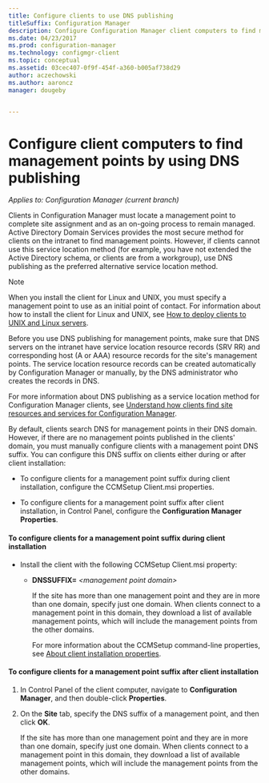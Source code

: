 ```yaml
---
title: Configure clients to use DNS publishing
titleSuffix: Configuration Manager
description: Configure Configuration Manager client computers to find management points by using DNS publishing.
ms.date: 04/23/2017
ms.prod: configuration-manager
ms.technology: configmgr-client
ms.topic: conceptual
ms.assetid: 03cec407-0f9f-454f-a360-b005af738d29
author: aczechowski
ms.author: aaroncz
manager: dougeby


---
```


# Configure client computers to find management points by using DNS publishing

*Applies to: Configuration Manager (current branch)*

Clients in Configuration Manager must locate a management point to complete site assignment and as an on-going process to remain managed. Active Directory Domain Services provides the most secure method for clients on the intranet to find management points. However, if clients cannot use this service location method (for example, you have not extended the Active Directory schema, or clients are from a workgroup), use DNS publishing as the preferred alternative service location method.  

> [!NOTE]  
>  When you install the client for Linux and UNIX, you must specify a management point to use as an initial point of contact. For information about how to install the client for Linux and UNIX, see  [How to deploy clients to UNIX and Linux servers](../../../core/clients/deploy/deploy-clients-to-unix-and-linux-servers.md).  

 Before you use DNS publishing for management points, make sure that DNS servers on the intranet have service location resource records (SRV RR) and corresponding host (A or AAA) resource records for the site's management points. The service location resource records can be created automatically by Configuration Manager or manually, by the DNS administrator who creates the records in DNS.  

 For more information about DNS publishing as a service location method for Configuration Manager clients, see [Understand how clients find site resources and services for Configuration Manager](../../../core/plan-design/hierarchy/understand-how-clients-find-site-resources-and-services.md).  

 By default, clients search DNS for management points in their DNS domain. However, if there are no management points published in the clients' domain, you must manually configure clients with a management point DNS suffix. You can configure this DNS suffix on clients either during or after client installation:  

-   To configure clients for a management point suffix during client installation, configure the CCMSetup Client.msi properties.  

-   To configure clients for a management point suffix after client installation, in Control Panel, configure the **Configuration Manager Properties**.  

#### To configure clients for a management point suffix during client installation  

- Install the client with the following CCMSetup Client.msi property:  

  - **DNSSUFFIX=** *&lt;management point domain\>*  

     If the site has more than one management point and they are in more than one domain, specify just one domain. When clients connect to a management point in this domain, they download a list of available management points, which will include the management points from the other domains.  

    For more information about the CCMSetup command-line properties, see [About client installation properties](../../../core/clients/deploy/about-client-installation-properties.md).  

#### To configure clients for a management point suffix after client installation  

1.  In Control Panel of the client computer, navigate to **Configuration Manager**, and then double-click **Properties**.  

2.  On the **Site** tab, specify the DNS suffix of a management point, and then click **OK**.  

     If the site has more than one management point and they are in more than one domain, specify just one domain. When clients connect to a management point in this domain, they download a list of available management points, which will include the management points from the other domains.
